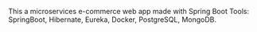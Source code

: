 This a microservices e-commerce web app made with Spring Boot
Tools: 
SpringBoot, Hibernate, Eureka, Docker, PostgreSQL, MongoDB.
